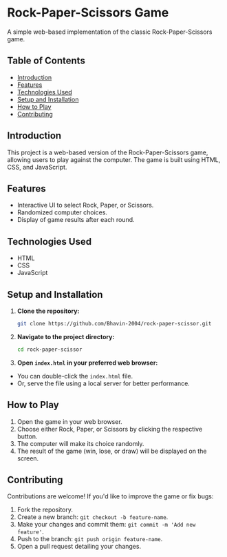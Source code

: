 # Rock-Paper-Scissors Game

A simple web-based implementation of the classic Rock-Paper-Scissors game.

## Table of Contents

- [Introduction](#introduction)
- [Features](#features)
- [Technologies Used](#technologies-used)
- [Setup and Installation](#setup-and-installation)
- [How to Play](#how-to-play)
- [Contributing](#contributing)

## Introduction

This project is a web-based version of the Rock-Paper-Scissors game, allowing users to play against the computer. The game is built using HTML, CSS, and JavaScript.

## Features

- Interactive UI to select Rock, Paper, or Scissors.
- Randomized computer choices.
- Display of game results after each round.

## Technologies Used

- HTML
- CSS
- JavaScript

## Setup and Installation

1. **Clone the repository:**

   ```bash
   git clone https://github.com/Bhavin-2004/rock-paper-scissor.git

2. **Navigate to the project directory:**

    ```bash
    cd rock-paper-scissor

3. **Open `index.html` in your preferred web browser:**

- You can double-click the `index.html` file.
- Or, serve the file using a local server for better performance.

## How to Play
1. Open the game in your web browser.
2. Choose either Rock, Paper, or Scissors by clicking the respective button.
3. The computer will make its choice randomly.
4. The result of the game (win, lose, or draw) will be displayed on the screen.

## Contributing
Contributions are welcome! If you'd like to improve the game or fix bugs:

1. Fork the repository.
2. Create a new branch: `git checkout -b feature-name`.
3. Make your changes and commit them: `git commit -m 'Add new feature'`.
4. Push to the branch: `git push origin feature-name`.
5. Open a pull request detailing your changes.

